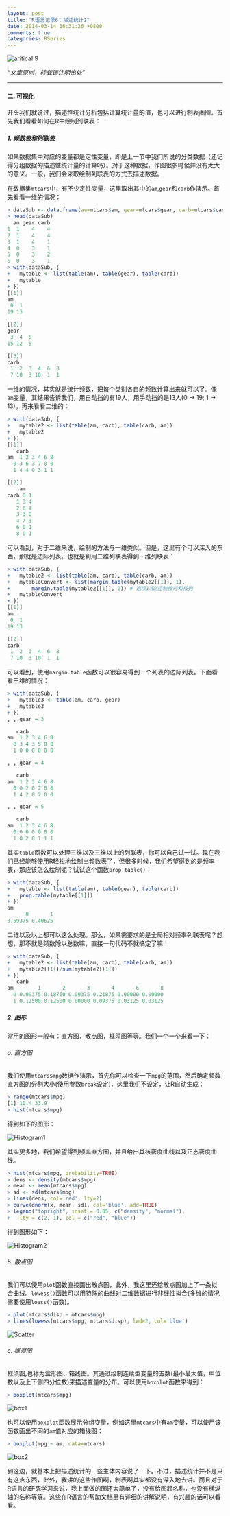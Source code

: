 ```yaml
---
layout: post
title: "R语言记录6：描述统计2"
date: 2014-03-14 16:31:26 +0800
comments: true
categories: RSeries
---
```


![aritical 9](/images/artical/artical9.jpg)
<!-- more -->

*“文章原创，转载请注明出处”*

***

#### 二. 可视化
开头我们就说过，描述性统计分析包括计算统计量的值，也可以进行制表画图。首先我们看看如何在R中绘制列联表：

##### 1. 频数表和列联表
如果数据集中对应的变量都是定性变量，即是上一节中我们所说的分类数据（还记得分组数据的描述性统计量的计算吗）。对于这种数据，作图很多时候并没有太大的意义。一般，我们会采取绘制列联表的方式去描述数据。

在数据集`mtcars`中，有不少定性变量，这里取出其中的`am`,`gear`和`carb`作演示。首先看看一维的情况：

``` r descriptvie_statistics2.R https://github.com/JackyCode/RSeries
> dataSub <- data.frame(am=mtcars$am, gear=mtcars$gear, carb=mtcars$carb)
> head(dataSub)
  am gear carb
1  1    4    4
2  1    4    4
3  1    4    1
4  0    3    1
5  0    3    2
6  0    3    1
> with(dataSub, {
+ 	mytable <- list(table(am), table(gear), table(carb))
+ 	mytable
+ })
[[1]]
am
 0  1 
19 13 

[[2]]
gear
 3  4  5 
15 12  5 

[[3]]
carb
 1  2  3  4  6  8 
 7 10  3 10  1  1 
```

一维的情况，其实就是统计频数，把每个类别各自的频数计算出来就可以了。像`am`变量，其结果告诉我们，用自动挡的有19人，用手动挡的是13人(0 -> 19; 1 -> 13)。再来看看二维的：

``` r descriptvie_statistics2.R https://github.com/JackyCode/RSeries
> with(dataSub, {
+ 	mytable2 <- list(table(am, carb), table(carb, am))
+ 	mytable2
+ })
[[1]]
   carb
am  1 2 3 4 6 8
  0 3 6 3 7 0 0
  1 4 4 0 3 1 1

[[2]]
    am
carb 0 1
   1 3 4
   2 6 4
   3 3 0
   4 7 3
   6 0 1
   8 0 1
```

可以看到，对于二维来说，绘制的方法与一维类似。但是，这里有个可以深入的东西，那就是边际列表。也就是利用二维列联表得到一维列联表：

``` r descriptvie_statistics2.R https://github.com/JackyCode/RSeries
> with(dataSub, {
+ 	mytable2 <- list(table(am, carb), table(carb, am))
+ 	mytableConvert <- list(margin.table(mytable2[[1]], 1), 
+ 		margin.table(mytable2[[1]], 2)) # 选项1和2控制按行和按列
+ 	mytableConvert
+ })
[[1]]
am
 0  1 
19 13 

[[2]]
carb
 1  2  3  4  6  8 
 7 10  3 10  1  1 
```

可以看到，使用`margin.table`函数可以很容易得到一个列表的边际列表。下面看看三维的情况：

``` r descriptvie_statistics2.R https://github.com/JackyCode/RSeries
> with(dataSub, {
+ 	mytable3 <- table(am, carb, gear)
+ 	mytable3
+ })
, , gear = 3

   carb
am  1 2 3 4 6 8
  0 3 4 3 5 0 0
  1 0 0 0 0 0 0

, , gear = 4

   carb
am  1 2 3 4 6 8
  0 0 2 0 2 0 0
  1 4 2 0 2 0 0

, , gear = 5

   carb
am  1 2 3 4 6 8
  0 0 0 0 0 0 0
  1 0 2 0 1 1 1
```

其实`table`函数可以处理三维以及三维以上的列联表，你可以自己试一试。现在我们已经能够使用R轻松地绘制出频数表了，但很多时候，我们希望得到的是频率表，那应该怎么绘制呢？试试这个函数`prop.table()`：

``` r descriptvie_statistics2.R https://github.com/JackyCode/RSeries
> with(dataSub, {
+ 	mytable <- list(table(am), table(gear), table(carb))
+ 	prop.table(mytable[[1]])
+ })
am
      0       1 
0.59375 0.40625 
```

二维以及以上都可以这么处理。那么，如果需要求的是全局相对频率列联表呢？想想，那不就是频数除以总数嘛，直接一句代码不就搞定了嘛：

``` r descriptvie_statistics2.R https://github.com/JackyCode/RSeries
> with(dataSub, {
+ 	mytable2 <- list(table(am, carb), table(carb, am))
+ 	mytable2[[1]]/sum(mytable2[[1]])
+ })
   carb
am        1       2       3       4       6       8
  0 0.09375 0.18750 0.09375 0.21875 0.00000 0.00000
  1 0.12500 0.12500 0.00000 0.09375 0.03125 0.03125
```

##### 2. 图形
常用的图形一般有：直方图，散点图，框须图等等。我们一个一个来看一下：

###### a. 直方图
我们使用`mtcars$mpg`数据作演示，首先你可以检查一下`mpg`的范围，然后确定频数直方图的分割大小(使用参数`break`设定)，这里我们不设定，让R自动生成：

``` r descriptvie_statistics2.R https://github.com/JackyCode/RSeries
> range(mtcars$mpg)
[1] 10.4 33.9
> hist(mtcars$mpg)
```

得到如下的图形：

![Histogram1](/images/RSeries6/Histogram1.jpg)

其实更多地，我们希望得到频率直方图，并且给出其核密度曲线以及正态密度曲线。

``` r descriptvie_statistics2.R https://github.com/JackyCode/RSeries
> hist(mtcars$mpg, probability=TRUE)
> dens <- density(mtcars$mpg)
> mean <- mean(mtcars$mpg)
> sd <- sd(mtcars$mpg)
> lines(dens, col='red', lty=2)
> curve(dnorm(x, mean, sd), col='blue', add=TRUE)
> legend("topright", inset = 0.05, c("density", "normal"),
+   lty = c(2, 1), col = c("red", "blue"))
```

得到图形如下：

![Histogram2](/images/RSeries6/Histogram2.jpg)

###### b. 散点图
我们可以使用`plot`函数直接画出散点图，此外，我这里还给散点图加上了一条拟合曲线。`lowess()`函数可以用特殊的曲线对二维数据进行非线性拟合(多维的情况需要使用`loess()`函数)。

``` r descriptvie_statistics2.R https://github.com/JackyCode/RSeries
> plot(mtcars$disp ~ mtcars$mpg)
> lines(lowess(mtcars$mpg, mtcars$disp), lwd=2, col='blue')
```

![Scatter](/images/RSeries6/Scatter.jpg)

###### c. 框须图
框须图,也称为盒形图、箱线图。其通过绘制连续型变量的五数(最小最大值，中位数以及上下侧四分位数)来描述变量的分布。可以使用`boxplot`函数来得到：

``` r descriptvie_statistics2.R https://github.com/JackyCode/RSeries
> boxplot(mtcars$mpg)
```

![box1](/images/RSeries6/box1.jpg)

也可以使用`boxplot`函数展示分组变量，例如这里`mtcars`中有`am`变量，可以使用该函数画出不同的`am`值对应的箱线图：

``` r descriptvie_statistics2.R https://github.com/JackyCode/RSeries
> boxplot(mpg ~ am, data=mtcars)
```

![box2](/images/RSeries6/box2.jpg)

到这边，就基本上把描述统计的一些主体内容说了一下。不过，描述统计并不是只有这点东西，此外，我讲的这些作图啊，制表啊其实都没有深入地去讲。而且对于R语言的研究学习来说，我上面做的图还太简单了，没有给图起名称，也没有横纵轴的名称等等。这些在R语言的帮助文档里有详细的讲解说明，有兴趣的话可以看看。